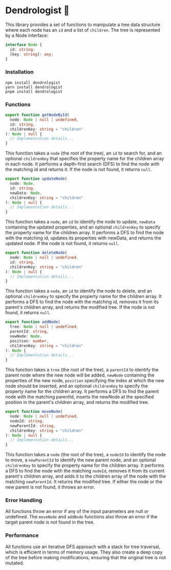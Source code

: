 # Dendrologist 🌲

This library provides a set of functions to manipulate a tree data structure where each node has an `id` and a list of `children`. The tree is represented by a Node interface:

```ts
interface Node {
  id: string;
  [key: string]: any;
}
```

### Installation

```shell
npm install dendrologist
yarn install dendrologist
pnpm install dendrologist
```

### Functions

```ts
export function getNodeById(
  node: Node | null | undefined,
  id: string,
  childrenKey: string = "children"
): Node | null {
  // Implementation details...
}
```

This function takes a `node` (the root of the tree), an `id` to search for, and an optional `childrenKey` that specifies the property name for the children array in each node. It performs a depth-first search (DFS) to find the node with the matching id and returns it. If the node is not found, it returns `null`.

```ts
export function updateNode(
  node: Node,
  id: string,
  newData: Node,
  childrenKey: string = "children"
): Node | null {
  // Implementation details...
}
```

This function takes a `node`, an `id` to identify the node to update, `newData` containing the updated properties, and an optional `childrenKey` to specify the property name for the children array. It performs a DFS to find the node with the matching id, updates its properties with newData, and returns the updated node. If the node is not found, it returns `null`.

```ts
export function deleteNode(
  node: Node | null | undefined,
  id: string,
  childrenKey: string = "children"
): Node | null {
  // Implementation details...
}
```

This function takes a `node`, an `id` to identify the node to delete, and an optional `childrenKey` to specify the property name for the children array. It performs a DFS to find the node with the matching id, removes it from its parent's children array, and returns the modified tree. If the node is not found, it returns `null`.

```ts
export function addNode(
  tree: Node | null | undefined,
  parentId: string,
  newNode: Node,
  position: number,
  childrenKey: string = "children"
): Node {
  // Implementation details...
}
```

This function takes a `tree` (the root of the tree), a `parentId` to identify the parent node where the new node will be added, `newNode` containing the properties of the new node, `position` specifying the index at which the new node should be inserted, and an optional `childrenKey` to specify the property name for the children array. It performs a DFS to find the parent node with the matching parentId, inserts the newNode at the specified position in the parent's children array, and returns the modified tree.

```ts
export function moveNode(
  node: Node | null | undefined,
  nodeId: string,
  newParentId: string,
  childrenKey: string = "children"
): Node | null {
  // Implementation details...
}
```

This function takes a `node` (the root of the tree), a `nodeId` to identify the node to move, a `newParentId` to identify the new parent node, and an optional `childrenKey` to specify the property name for the children array. It performs a DFS to find the node with the matching `nodeId`, removes it from its current parent's children array, and adds it to the children array of the node with the matching `newParentId`. It returns the modified tree. If either the node or the new parent is not found, it throws an error.

### Error Handling

All functions throw an error if any of the input parameters are null or undefined. The `moveNode` and `addNode` functions also throw an error if the target parent node is not found in the tree.

### Performance

All functions use an iterative DFS approach with a stack for tree traversal, which is efficient in terms of memory usage. They also create a deep copy of the tree before making modifications, ensuring that the original tree is not mutated.
